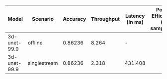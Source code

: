 | Model        | Scenario     |   Accuracy |   Throughput | Latency (in ms)   | Power Efficiency (in samples/J)   | TEST01   | TEST05   |
|--------------|--------------|------------|--------------|-------------------|-----------------------------------|----------|----------|
| 3d-unet-99.9 | offline      |    0.86236 |        8.264 | -                 |                                   | passed   | passed   |
| 3d-unet-99.9 | singlestream |    0.86236 |        2.318 | 431.408           |                                   | passed   | passed   |